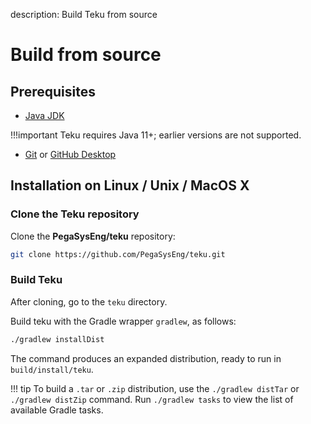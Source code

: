 description: Build Teku from source     
<!--- END of page meta data -->

# Build from source

## Prerequisites

* [Java JDK](http://www.oracle.com/technetwork/java/javase/downloads/index.html)

!!!important
    Teku requires Java 11+; earlier versions are not supported.

* [Git](https://git-scm.com/downloads) or [GitHub Desktop](https://desktop.github.com/)

## Installation on Linux / Unix / MacOS X

### Clone the Teku repository

Clone the **PegaSysEng/teku** repository:

```bash
git clone https://github.com/PegaSysEng/teku.git
```

### Build Teku

After cloning, go to the `teku` directory.

Build teku with the Gradle wrapper `gradlew`, as follows:

```bash
./gradlew installDist
```

The command produces an  expanded distribution, ready to run
in `build/install/teku`.

!!! tip
    To build a `.tar` or `.zip` distribution, use the `./gradlew distTar` or `./gradlew distZip`
    command. Run `./gradlew tasks` to view the list of available Gradle tasks.


